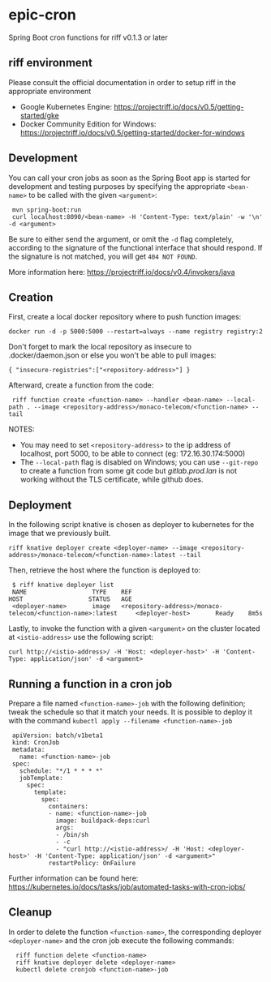# epic-cron
Spring Boot cron functions for riff v0.1.3 or later

riff environment
----------------------

Please consult the official documentation in order to setup riff in the appropriate environment

  * Google Kubernetes Engine: https://projectriff.io/docs/v0.5/getting-started/gke
  * Docker Community Edition for Windows: https://projectriff.io/docs/v0.5/getting-started/docker-for-windows

Development
----------------------
You can call your cron jobs as soon as the Spring Boot app is started for development and testing purposes by specifying 
the appropriate `<bean-name>` to be called with the given `<argument>`:

     mvn spring-boot:run
     curl localhost:8090/<bean-name> -H 'Content-Type: text/plain' -w '\n' -d <argument>

Be sure to either send the argument, or omit the `-d` flag completely, according to the signature of the functional 
interface that should respond. If the signature is not matched, you will get `404 NOT FOUND`.

More information here: https://projectriff.io/docs/v0.4/invokers/java

Creation
----------------------

First, create a local docker repository where to push function images:

    docker run -d -p 5000:5000 --restart=always --name registry registry:2
    
Don't forget to mark the local repository as insecure to .docker/daemon.json or else you won't be able to pull images:

    { "insecure-registries":["<repository-address>"] }

Afterward, create a function from the code:

     riff function create <function-name> --handler <bean-name> --local-path . --image <repository-address>/monaco-telecom/<function-name> --tail
     
NOTES: 
 * You may need to set `<repository-address>` to the ip address of localhost, port 5000, to be able to connect (eg: 172.16.30.174:5000)
 * The `--local-path` flag is disabled on Windows; you can use `--git-repo` to create a function from some git code but _gitlab.prod.lan_ is not working without the TLS certificate, while github does.

Deployment
----------------------
In the following script knative is chosen as deployer to kubernetes for the image that we previously built. 

    riff knative deployer create <deployer-name> --image <repository-address>/monaco-telecom/<function-name>:latest --tail
    
Then, retrieve the host where the function is deployed to:

     $ riff knative deployer list
     NAME                  TYPE    REF                                                            HOST                  STATUS   AGE
     <deployer-name>       image   <repository-address>/monaco-telecom/<function-name>:latest     <deployer-host>       Ready    8m5s

Lastly, to invoke the function with a given `<argument>` on the cluster located at `<istio-address>` use the following script:
    
    curl http://<istio-address>/ -H 'Host: <deployer-host>' -H 'Content-Type: application/json' -d <argument>

Running a function in a cron job
-----------------------

Prepare a file named `<function-name>-job` with the following definition; tweak the schedule so that it match your needs.
It is possible to deploy it with the command `kubectl apply --filename <function-name>-job`

     apiVersion: batch/v1beta1
     kind: CronJob
     metadata:
       name: <function-name>-job
     spec:
       schedule: "*/1 * * * *"
       jobTemplate:
         spec:
           template:
             spec:
               containers:
               - name: <function-name>-job
                 image: buildpack-deps:curl
                 args:
                 - /bin/sh
                 - -c
                 - "curl http://<istio-address>/ -H 'Host: <deployer-host>' -H 'Content-Type: application/json' -d <argument>"
               restartPolicy: OnFailure

 Further information can be found here: https://kubernetes.io/docs/tasks/job/automated-tasks-with-cron-jobs/
 
 Cleanup
 -----------------------
 
 In order to delete the function `<function-name>`, the corresponding deployer `<deployer-name>` and the cron job execute the 
 following commands:
 
      riff function delete <function-name>
      riff knative deployer delete <deployer-name>
      kubectl delete cronjob <function-name>-job
